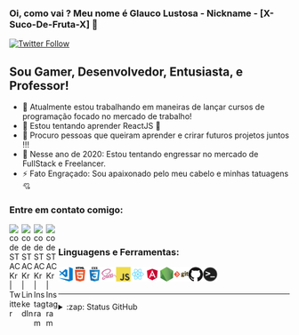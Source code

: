 ### Oi, como vai ? Meu nome é Glauco Lustosa - Nickname - [X-Suco-De-Fruta-X] 👋

[![Twitter Follow](https://img.shields.io/twitter/follow/GlaucoNao?color=1DA1F2&logo=twitter&style=for-the-badge)](https://twitter.com/intent/follow?original_referer=https%3A%2F%2Fgithub.com%2FGlaucoNao&screen_name=GlaucoNao)

## Sou Gamer, Desenvolvedor, Entusiasta, e Professor!

- 🔭 Atualmente estou trabalhando em maneiras de lançar cursos de programação focado no mercado de trabalho!
- 🌱 Estou tentando aprender ReactJS 🤣
- 👯 Procuro pessoas que queiram aprender e crirar futuros projetos juntos !!!
- 🥅 Nesse ano de 2020: Estou tentando engressar no mercado de FullStack e Freelancer.
- ⚡ Fato Engraçado: Sou apaixonado pelo meu cabelo e minhas tatuagens 💘 

### Entre em contato comigo:

[<img align="left" alt="codeSTACKr | Twitter" width="22px" src="https://cdn.jsdelivr.net/npm/simple-icons@v3/icons/twitter.svg" />][twitter]
[<img align="left" alt="codeSTACKr | LinkedIn" width="22px" src="https://cdn.jsdelivr.net/npm/simple-icons@v3/icons/linkedin.svg" />][linkedin]
[<img align="left" alt="codeSTACKr | Instagram" width="22px" src="https://cdn.jsdelivr.net/npm/simple-icons@v3/icons/instagram.svg" />][instagram]
[<img align="left" alt="codeSTACKr | Instagram" width="22px" src="https://cdn.jsdelivr.net/npm/simple-icons@v3/icons/whatsapp.svg" />][whatsapp]

<br />

### Linguagens e Ferramentas:

<img align="left" alt="Visual Studio Code" width="26px" src="https://raw.githubusercontent.com/github/explore/80688e429a7d4ef2fca1e82350fe8e3517d3494d/topics/visual-studio-code/visual-studio-code.png" />
<img align="left" alt="HTML5" width="26px" src="https://raw.githubusercontent.com/github/explore/80688e429a7d4ef2fca1e82350fe8e3517d3494d/topics/html/html.png" />
<img align="left" alt="CSS3" width="26px" src="https://raw.githubusercontent.com/github/explore/80688e429a7d4ef2fca1e82350fe8e3517d3494d/topics/css/css.png" />
<img align="left" alt="Sass" width="26px" src="https://raw.githubusercontent.com/github/explore/80688e429a7d4ef2fca1e82350fe8e3517d3494d/topics/sass/sass.png" />
<img align="left" alt="JavaScript" width="26px" src="https://raw.githubusercontent.com/github/explore/80688e429a7d4ef2fca1e82350fe8e3517d3494d/topics/javascript/javascript.png" />
<img align="left" alt="React" width="26px" src="https://raw.githubusercontent.com/github/explore/80688e429a7d4ef2fca1e82350fe8e3517d3494d/topics/react/react.png" />
<img align="left" alt="AngularJS" width="26px" src="https://raw.githubusercontent.com/github/explore/80688e429a7d4ef2fca1e82350fe8e3517d3494d/topics/angular/angular.png" />
<img align="left" alt="Node.js" width="26px" src="https://raw.githubusercontent.com/github/explore/80688e429a7d4ef2fca1e82350fe8e3517d3494d/topics/nodejs/nodejs.png" />
<img align="left" alt="Git" width="26px" src="https://raw.githubusercontent.com/github/explore/80688e429a7d4ef2fca1e82350fe8e3517d3494d/topics/git/git.png" />
<img align="left" alt="GitHub" width="26px" src="https://raw.githubusercontent.com/github/explore/78df643247d429f6cc873026c0622819ad797942/topics/github/github.png" />
<img align="left" alt="Terminal" width="26px" src="https://raw.githubusercontent.com/github/explore/80688e429a7d4ef2fca1e82350fe8e3517d3494d/topics/terminal/terminal.png" />

<br />
<br />

---

<details>
  <summary>:zap: Status GitHub</summary>

  <img align="left" alt="x-suco-de-fruta-x Github Status" src="https://github-readme-stats-five-eta.vercel.app/api?username=x-suco-de-fruta-x&show_icons=true&hide_border=true" />

</details>


[twitter]: https://twitter.com/GlaucoNao
[whatsapp]: https://api.whatsapp.com/send?phone=5511945311198&text=Ol%C3%A1%2C%20vi%20seu%20GitHub%20e%20estou%20interessado%20no%20seu%20trabalho.
[youtube]: https://youtube.com/codeSTACKr
[instagram]: https://instagram.com/glauco.lustosa
[linkedin]: https://linkedin.com/in/glauco-lustosa

